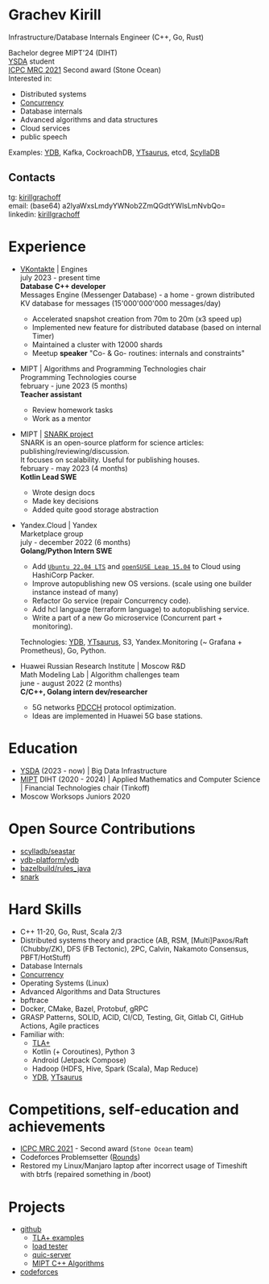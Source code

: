 # Grachev Kirill

Infrastructure/Database Internals Engineer (C++, Go, Rust)

Bachelor degree MIPT'24 (DIHT) \
[YSDA](https://dataschool.yandex.com/) student \
[ICPC MRC 2021](https://icpc.global/regionals/finder/MRC-2022/standings) Second award (Stone Ocean) \
Interested in:
- Distributed systems
- [Concurrency](https://github.com/scylladb/seastar/pull/1944)
- Database internals
- Advanced algorithms and data structures
- Cloud services
- public speech

Examples: [YDB](https://ydb.tech), Kafka, CockroachDB, [YTsaurus](https://ytsaurus.tech), etcd, [ScyllaDB](https://scylladb.com)

## Contacts
tg: [kirillgrachoff](https://t.me/kirillgrachoff) \
email: (base64) a2lyaWxsLmdyYWNob2ZmQGdtYWlsLmNvbQo= \
linkedin: [kirillgrachoff](https://www.linkedin.com/in/kirillgrachoff/)

# Experience
- [VKontakte](https://vk.com) | Engines \
  july 2023 - present time \
  **Database C++ developer** \
  Messages Engine (Messenger Database) - a home - grown distributed KV database for messages (15'000'000'000 messages/day)
  - Accelerated snapshot creation from 70m to 20m (x3 speed up)
  - Implemented new feature for distributed database (based on internal Timer)
  - Maintained a cluster with 12000 shards
  - Meetup **speaker** "Co- \& Go- routines: internals and constraints"

- MIPT | Algorithms and Programming Technologies chair \
  Programming Technologies course \
  february - june 2023 (5 months) \
  **Teacher assistant**
  - Review homework tasks
  - Work as a mentor

- MIPT | [SNARK project](https://github.com/SciProgCentre/snark) \
  SNARK is an open-source platform for science articles: publishing/reviewing/discussion. \
  It focuses on scalability. Useful for publishing houses. \
  february - may 2023 (4 months) \
  **Kotlin Lead SWE**
  - Wrote design docs
  - Made key decisions
  - Added quite good storage abstraction

- Yandex.Cloud | Yandex \
  Marketplace group \
  july - december 2022 (6 months) \
  **Golang/Python Intern SWE**
  - Add [`Ubuntu 22.04 LTS`](https://cloud.yandex.ru/marketplace/products/yc/ubuntu-22-04-lts) and [`openSUSE Leap 15.04`](https://cloud.yandex.ru/marketplace/products/yc/opensuse-15-4) to Cloud using HashiCorp Packer.
  - Improve autopublishing new OS versions. (scale using one builder instance instead of many)
  - Refactor Go service (repair Concurrency code).
  - Add hcl language (terraform language) to autopublishing service.
  - Write a part of a new Go microservice (Concurrent part + monitoring).

  Technologies: [YDB](https://ydb.tech), [YTsaurus](https://ytsaurus.tech), S3, Yandex.Monitoring (~ Grafana + Prometheus), Go, Python.

- Huawei Russian Research Institute | Moscow R\&D \
  Math Modeling Lab | Algorithm challenges team \
  june - august 2022 (2 months) \
  **C/C++, Golang intern dev/researcher**
  - 5G networks [PDCCH](https://www.sharetechnote.com/html/5G/5G_PDCCH.html) protocol optimization.
  - Ideas are implemented in Huawei 5G base stations.

# Education
- [YSDA](https://dataschool.yandex.com/) (2023 - now) | Big Data Infrastructure
- [MIPT](phystech.edu) DIHT (2020 - 2024) | Applied Mathematics and Computer Science | Financial Technologies chair (Tinkoff)
- Moscow Worksops Juniors 2020

# Open Source Contributions
- [scylladb/seastar](https://github.com/scylladb/seastar/pull/1944)
- [ydb-platform/ydb](https://github.com/ydb-platform/ydb/commits?author=kirillgrachoff)
- [bazelbuild/rules_java](https://github.com/bazelbuild/rules_java/commits?author=kirillgrachoff)
- [snark](https://github.com/SciProgCentre/snark/commits?author=kirillgrachoff)

# Hard Skills
- C++ 11-20, Go, Rust, Scala 2/3
- Distributed systems theory and practice (AB, RSM, \[Multi\]Paxos/Raft (Chubby/ZK), DFS (FB Tectonic), 2PC, Calvin, Nakamoto Consensus, PBFT/HotStuff)
- Database Internals
- [Concurrency](https://gitlab.com/Lipovsky/concurrency-course)
- Operating Systems (Linux)
- Advanced Algorithms and Data Structures
- bpftrace
- Docker, CMake, Bazel, Protobuf, gRPC
- GRASP Patterns, SOLID, ACID, CI/CD, Testing, Git, Gitlab CI, GitHub Actions, Agile practices
- Familiar with:
  - [TLA+](https://github.com/kirillgrachoff/tlaplus-examples)
  - Kotlin (+ Coroutines), Python 3
  - Android (Jetpack Compose)
  - Hadoop (HDFS, Hive, Spark (Scala), Map Reduce)
  - [YDB](https://ydb.tech), [YTsaurus](https://ytsaurus.tech)

# Competitions, self-education and achievements
- [ICPC MRC 2021](https://icpc.global/regionals/finder/MRC-2022/standings) - Second award (`Stone Ocean` team)
- Codeforces Problemsetter ([Rounds](https://codeforces.com/contests/writer/kirill.grachoff))
- Restored my Linux/Manjaro laptop after incorrect usage of Timeshift with btrfs (repaired something in /boot)

# Projects
- [github](https://github.com/kirillgrachoff)
  - [TLA+ examples](https://github.com/kirillgrachoff/tlaplus-examples)
  - [load tester](https://github.com/kirillgrachoff/load_tester)
  - [quic-server](https://github.com/kirillgrachoff/go-quic-potato)
  - [MIPT C++ Algorithms](https://github.com/kirillgrachoff/mipt-cpp-algorithms)
- [codeforces](https://codeforces.com/profile/kirill.grachoff)
